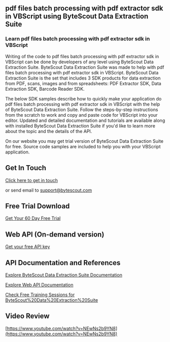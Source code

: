## pdf files batch processing with pdf extractor sdk in VBScript using ByteScout Data Extraction Suite

### Learn pdf files batch processing with pdf extractor sdk in VBScript

Writing of the code to pdf files batch processing with pdf extractor sdk in VBScript can be done by developers of any level using ByteScout Data Extraction Suite. ByteScout Data Extraction Suite was made to help with pdf files batch processing with pdf extractor sdk in VBScript. ByteScout Data Extraction Suite is the set that includes 3 SDK products for data extraction from PDF, scans, images and from spreadsheets: PDF Extractor SDK, Data Extraction SDK, Barcode Reader SDK.

The below SDK samples describe how to quickly make your application do pdf files batch processing with pdf extractor sdk in VBScript with the help of ByteScout Data Extraction Suite. Follow the steps-by-step instructions from the scratch to work and copy and paste code for VBScript into your editor. Updated and detailed documentation and tutorials are available along with installed ByteScout Data Extraction Suite if you'd like to learn more about the topic and the details of the API.

On our website you may get trial version of ByteScout Data Extraction Suite for free. Source code samples are included to help you with your VBScript application.

## Get In Touch

[Click here to get in touch](https://bytescout.zendesk.com/hc/en-us/requests/new?subject=ByteScout%20Data%20Extraction%20Suite%20Question)

or send email to [support@bytescout.com](mailto:support@bytescout.com?subject=ByteScout%20Data%20Extraction%20Suite%20Question) 

## Free Trial Download

[Get Your 60 Day Free Trial](https://bytescout.com/download/web-installer?utm_source=github-readme)

## Web API (On-demand version)

[Get your free API key](https://pdf.co/documentation/api?utm_source=github-readme)

## API Documentation and References

[Explore ByteScout Data Extraction Suite Documentation](https://bytescout.com/documentation/index.html?utm_source=github-readme)

[Explore Web API Documentation](https://pdf.co/documentation/api?utm_source=github-readme)

[Check Free Training Sessions for ByteScout%20Data%20Extraction%20Suite](https://academy.bytescout.com/)

## Video Review

[https://www.youtube.com/watch?v=NEwNs2b9YN8](https://www.youtube.com/watch?v=NEwNs2b9YN8)